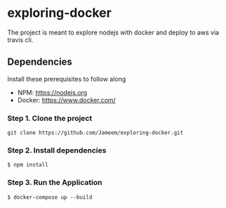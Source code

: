 # exploring-docker

The project is meant to explore nodejs with docker and deploy to aws via travis cli.

## Dependencies

Install these prerequisites to follow along

- NPM: https://nodejs.org
- Docker: https://www.docker.com/

### Step 1. Clone the project

```
git clone https://github.com/Jameem/exploring-docker.git
```
### Step 2. Install dependencies
```
$ npm install
```

### Step 3. Run the Application

```
$ docker-compose up --build
```
